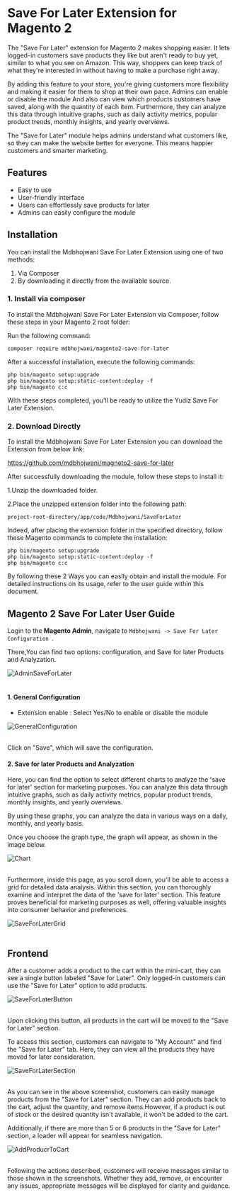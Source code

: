 # Save For Later Extension for Magento 2

The "Save For Later" extension for Magento 2 makes shopping easier. It lets logged-in customers save products they like but aren't ready to buy yet, similar to what you see on Amazon. This way, shoppers can keep track of what they're interested in without having to make a purchase right away.

By adding this feature to your store, you're giving customers more flexibility and making it easier for them to shop at their own pace. Admins can enable or disable the module And also can view which products customers have saved, along with the quantity of each item. Furthermore, they can analyze this data through intuitive graphs, such as daily activity metrics, popular product trends, monthly insights, and yearly overviews.

The "Save for Later" module helps admins understand what customers like, so they can make the website better for everyone. This means happier customers and smarter marketing.

## Features

- Easy to use
- User-friendly interface
- Users can effortlessly save products for later
- Admins can easily configure the module

## Installation

You can install the Mdbhojwani Save For Later Extension using one of two methods:
 1. Via Composer 
 2. By downloading it directly from the available source.
 
### 1. Install via composer

To install the Mdbhojwani Save For Later Extension via Composer, follow these steps in  your Magento 2 root folder:

Run the following command:
```shell
composer require mdbhojwani/magento2-save-for-later
```
After a successful installation, execute the following commands:

```shell
php bin/magento setup:upgrade
php bin/magento setup:static-content:deploy -f
php bin/magento c:c
```

With these steps completed, you'll be ready to utilize the Yudiz Save For Later Extension.

### 2. Download Directly

To install the Mdbhojwani Save For Later Extension you can download the Extension from below link:

https://github.com/mdbhojwani/magneto2-save-for-later

After successfully downloading the module, follow these steps to install it:

1.Unzip the downloaded folder.

2.Place the unzipped extension folder into the following path:

```shell
project-root-directory/app/code/Mdbhojwani/SaveForLater
```

Indeed, after placing the extension folder in the specified directory, follow these Magento commands to complete the installation:
```shell
php bin/magento setup:upgrade
php bin/magento setup:static-content:deploy -f
php bin/magento c:c
```

By following these 2 Ways you can easily obtain and install the module. For detailed instructions on its usage, refer to the user guide within this document.

## Magento 2 Save For Later User Guide

Login to the **Magento Admin**, navigate to `Mdbhojwani -> Save For Later Configuration `.

There,You can find two options: configuration, and Save for later Products and Analyzation.

<div>
    <img src="./assets/AdminSaveForLater.png" alt="AdminSaveForLater">
</div><br/>

#### 1. General Configuration 

- Extension enable : Select Yes/No to enable or disable the module

<div>
    <img src="./assets/GeneralConfiguration.png" alt="GeneralConfiguration">
</div><br/>

Click on "Save", which will save the configuration.

#### 2. Save for later Products and Analyzation 

Here, you can find the option to select different charts to analyze the 'save for later' section for marketing purposes. You can analyze this data through intuitive graphs, such as daily activity metrics, popular product trends, monthly insights, and yearly overviews.

By using these graphs, you can analyze the data in various ways on a daily, monthly, and yearly basis.

Once you choose the graph type, the graph will appear, as shown in the image below.
<div>
    <img src="./assets/Chart.png" alt="Chart">
</div><br/>

Furthermore, inside this page, as you scroll down, you'll be able to access a grid for detailed data analysis. Within this section, you can thoroughly examine and interpret the data of the 'save for later' section. This feature proves beneficial for marketing purposes as well, offering valuable insights into consumer behavior and preferences.

<div>
    <img src="./assets/SaveForLaterGrid.png" alt="SaveForLaterGrid">
</div><br/>


## Frontend 

After a customer adds a product to the cart within the mini-cart, they can see a single button labeled "Save for Later".
Only logged-in customers can use the "Save for Later" option to add products.

<div>
    <img src="./assets/SaveForLaterButton.png" alt="SaveForLaterButton">
</div><br/>

Upon clicking this button, all products in the cart will be moved to the "Save for Later" section. 

To access this section, customers can navigate to "My Account" and find the "Save for Later" tab. Here, they can view all the products they have moved for later consideration.

<div>
    <img src="./assets/SaveForLaterSection.png" alt="SaveForLaterSection">
</div><br/>


As you can see in the above screenshot, customers can easily manage products from the "Save for Later" section. They can add products back to the cart, adjust the quantity, and remove items.However, if a product is out of stock or the desired quantity isn't available, it won't be added to the cart.

 Additionally, if there are more than 5 or 6 products in the "Save for Later" section, a loader will appear for seamless navigation.

<div>
    <img src="./assets/AddProducrToCart.png" alt="AddProducrToCart">
</div><br/>

Following the actions described, customers will receive messages similar to those shown in the screenshots. Whether they add, remove, or encounter any issues, appropriate messages will be displayed for clarity and guidance.





